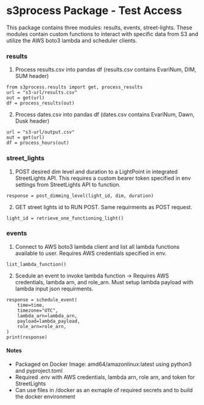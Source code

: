# s3process Package - Test Access
This package contains three modules: results, events, street-lights. These modules contain
custom functions to interact with specific data from S3 and utilize the AWS boto3 lambda and
scheduler clients.

### results
1. Process results.csv into pandas df (results.csv contains EvariNum, DIM, SUM header)
```
from s3process.results import get, process_results
url = "s3-url/results.csv"
out = get(url)
df = process_results(out)
```
2. Process dates.csv into pandas df (dates.csv contains EvariNum, Dawn, Dusk header)
```
url = "s3-url/output.csv"
out = get(url)
df = process_hours(out)
```

### street_lights
1. POST desired dim level and duration to a LightPoint in integrated StreetLights API.
This requires a custom bearer token specified in env settings from StreetLights API to
function.
```
response = post_dimming_level(light_id, dim, duration)
```
2. GET street lights id to RUN POST. Same requirments as POST request.
```
light_id = retrieve_one_functioning_light()
```

### events
1. Connect to AWS boto3 lambda client and list all lambda functions available to user.
Requires AWS credentials specified in env.
```
list_lambda_function()
```
2. Scedule an event to invoke lambda function -> Requires AWS credentials, lambda arn,
and role_arn. Must setup lambda payload with lambda input json requirments.
```
response = schedule_event(
    time=time,
    timezone="UTC",
    lambda_arn=lambda_arn,
    payload=lambda_payload,
    role_arn=role_arn,
)
print(response)
```

#### Notes
- Packaged on Docker Image: amd64/amazonlinux:latest using python3 and pyproject.toml
- Required .env with AWS credentials, lambda arn, role arn, and token for StreetLights
- Can use files in /docker as an exmaple of required secrets and to build the docker
environment

